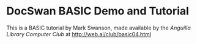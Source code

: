 DocSwan BASIC Demo and Tutorial
===============================

This is a BASIC tutorial by Mark Swanson, made available by the _Anguilla Library Computer Club_ at 
http://web.ai/club/basic04.html
